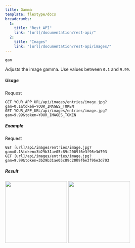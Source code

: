 ```yaml
---
title: Gamma
template: flextype/docs
breadcrumbs:
  1:
    title: "Rest API"
    link: "[url]/documentation/rest-api/"
  2:
    title: "Images"
    link: "[url]/documentation/rest-api/images/"
---
```


`gam`

Adjusts the image gamma. Use values between `0.1` and `9.99`.

##### Usage

<div class="file-header">Request</div>

```
GET YOUR_APP_URL/api/images/entries/image.jpg?gam=0.1&token=YOUR_IMAGES_TOKEN
GET YOUR_APP_URL/api/images/entries/image.jpg?gam=9.99&token=YOUR_IMAGES_TOKEN
```

##### Example

<div class="file-header">Request</div>

```
GET [url]/api/images/entries/image.jpg?gam=0.1&token=3b29b31ae05c89c2009f6e3f96e3d703
GET [url]/api/images/entries/image.jpg?gam=9.99&token=3b29b31ae05c89c2009f6e3f96e3d703
```

##### Result

<img width="200" class="inline" src="[url]/api/images/entries/image.jpg?gam=0.1&token=3b29b31ae05c89c2009f6e3f96e3d703">
<img width="200" class="inline" src="[url]/api/images/entries/image.jpg?gam=9.99&token=3b29b31ae05c89c2009f6e3f96e3d703">
